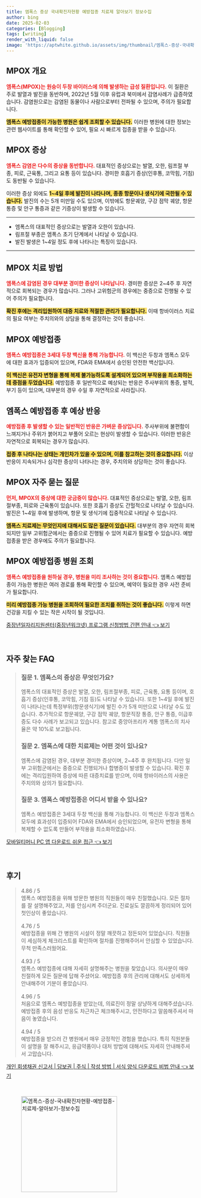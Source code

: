 ```yaml
---
title: 엠폭스 증상 국내확진자현황 예방접종 치료제 알아보기 정보수집
author: bing
date: 2025-02-03
categories: [Blogging]
tags: [writing]
render_with_liquid: false
image: 'https://aptwhite.github.io/assets/img/thumbnail/엠폭스-증상-국내확진자현황-예방접종-치료제-알아보기-정보수집.webp'
---
```



<h2 id='MPOX_개요'>MPOX 개요</h2>

<p><b><span style="color: #ee2323;">엠폭스(MPOX)는 원숭이 두창 바이러스에 의해 발생하는 급성 질환입니다.</span></b> 이 질환은 주로 발열과 발진을 동반하며, 2022년 5월 이후 유럽과 북미에서 감염사례가 급증하였습니다. 감염원으로는 감염된 동물이나 사람으로부터 전파될 수 있으며, 주의가 필요합니다. </p>

<p><b><span style="background-color: #ffe066;">엠폭스 예방접종이 가능한 병원은 쉽게 조회할 수 있습니다.</span></b> 이러한 병원에 대한 정보는 관련 웹사이트를 통해 확인할 수 있어, 필요 시 빠르게 접종을 받을 수 있습니다.</p>

<h2 id='MPOX_증상'>MPOX 증상</h2>

<p><b><span style="color: #ee2323;">엠폭스 감염은 다수의 증상을 동반합니다.</span></b> 대표적인 증상으로는 발열, 오한, 림프절 부종, 피로, 근육통, 그리고 요통 등이 있습니다. 경미한 호흡기 증상(인후통, 코막힘, 기침)도 동반될 수 있습니다. </p>

<p>이러한 증상 외에도 <b><span style="background-color: #ffe066;">1~4일 후에 발진이 나타나며, 종종 항문이나 생식기에 국한될 수 있습니다.</span></b> 발진의 수는 5개 미만일 수도 있으며, 이밖에도 항문궤양, 구강 점막 궤양, 항문 통증 및 안구 통증과 같은 기증상이 발생할 수 있습니다.</p>

<hr />

<ul>
    <li>엠폭스의 대표적인 증상으로는 발열과 오한이 있습니다.</li>
    <li>림프절 부종은 엠폭스 초기 단계에서 나타날 수 있습니다.</li>
    <li>발진 발생은 1~4일 정도 후에 나타나는 특징이 있습니다.</li>
</ul>

<hr />

<h2 id='MPOX_치료방법'>MPOX 치료 방법</h2>

<p><b><span style="color: #ee2323;">엠폭스에 감염된 경우 대부분 경미한 증상이 나타납니다.</span></b> 경미한 증상은 2~4주 후 자연적으로 회복되는 경우가 많습니다. 그러나 고위험군의 경우에는 중증으로 진행될 수 있어 주의가 필요합니다.</p>

<p><b><span style="background-color: #ffe066;">확진 후에는 격리입원하여 대증 치료와 적절한 관리가 필요합니다.</span></b> 이때 항바이러스 치료의 필요 여부는 주치의와의 상담을 통해 결정하는 것이 좋습니다.</p>

<h2 id='MPOX_예방접종'>MPOX 예방접종</h2>

<p><b><span style="color: #ee2323;">엠폭스 예방접종은 3세대 두창 백신을 통해 가능합니다.</span></b> 이 백신은 두창과 엠폭스 모두에 대한 효과가 입증되어 있으며, FDA와 EMA에서 승인된 안전한 백신입니다.</p>

<p><b><span style="background-color: #ffe066;">이 백신은 유전자 변형을 통해 복제 불가능하도록 설계되어 있으며 부작용을 최소화하는 데 중점을 두었습니다.</span></b> 예방접종 후 일반적으로 예상되는 반응은 주사부위의 통증, 발적, 부기 등이 있으며, 대부분의 경우 수일 후 자연적으로 사라집니다.</p>

<h2 id='MPOX_예상반응'>엠폭스 예방접종 후 예상 반응</h2>

<p><b><span style="color: #ee2323;">예방접종 후 발생할 수 있는 일반적인 반응은 가벼운 증상입니다.</span></b> 주사부위에 불편함이 느껴지거나 주위가 붉어지고 부풀어 오르는 현상이 발생할 수 있습니다. 이러한 반응은 자연적으로 회복되는 경우가 많습니다.</p>

<p><b><span style="background-color: #ffe066;">접종 후 나타나는 상태는 개인차가 있을 수 있으며, 이를 참고하는 것이 중요합니다.</span></b> 이상반응이 지속되거나 심각한 증상이 나타나는 경우, 주치의와 상담하는 것이 좋습니다.</p>

<h2 id='MPOX_자주_묻는_질문'>MPOX 자주 묻는 질문</h2>

<p><b><span style="color: #ee2323;">먼저, MPOX의 증상에 대한 궁금증이 많습니다.</span></b> 대표적인 증상으로는 발열, 오한, 림프절부종, 피로와 근육통이 있습니다. 또한 호흡기 증상도 간헐적으로 나타날 수 있습니다. 발진은 1~4일 후에 발생하며, 항문 및 생식기에 집중적으로 나타날 수 있습니다.</p>

<p><b><span style="background-color: #ffe066;">엠폭스 치료제는 무엇인지에 대해서도 많은 질문이 있습니다.</span></b> 대부분의 경우 자연히 회복되지만 일부 고위험군에서는 중증으로 진행될 수 있어 치료가 필요할 수 있습니다. 예방접종을 받은 경우에도 주의가 필요합니다.</p>

<h2 id='MPOX_예방접종_병원'>MPOX 예방접종 병원 조회</h2>

<p><b><span style="color: #ee2323;">엠폭스 예방접종을 원하실 경우, 병원을 미리 조사하는 것이 중요합니다.</span></b> 엠폭스 예방접종이 가능한 병원은 여러 경로를 통해 확인할 수 있으며, 예약이 필요한 경우 사전 준비가 필요합니다.</p>

<p><b><span style="background-color: #ffe066;">미리 예방접종 가능 병원을 조회하여 필요한 조치를 취하는 것이 좋습니다.</span></b> 이렇게 하면 건강을 지킬 수 있는 작은 시작이 될 것입니다.</p>


<p><a class="click-button" title="중장년일자리지원센터(중장년워크넷) 프로그램 신청방법 간편 안내" href="https://aptwhite.github.io/posts/%EC%A4%91%EC%9E%A5%EB%85%84%EC%9D%BC%EC%9E%90%EB%A6%AC%EC%A7%80%EC%9B%90%EC%84%BC%ED%84%B0(%EC%A4%91%EC%9E%A5%EB%85%84%EC%9B%8C%ED%81%AC%EB%84%B7)-%ED%94%84%EB%A1%9C%EA%B7%B8%EB%9E%A8-%EC%8B%A0%EC%B2%AD%EB%B0%A9%EB%B2%95-%EA%B0%84%ED%8E%B8-%EC%95%88%EB%82%B4/" rel="dofollow">중장년일자리지원센터(중장년워크넷) 프로그램 신청방법 간편 안내 👈 보기</a></p><br>
<h2 id='자주_찾는_FAQ'>자주 찾는 FAQ</h2>
<div itemscope="" itemtype="https://schema.org/FAQPage"> 
<blockquote> 
<div itemscope="" itemprop="mainEntity" itemtype="https://schema.org/Question"> 
<h3 itemprop="name">질문 1. 엠폭스의 증상은 무엇인가요?</h3> 
<div itemscope="" itemprop="acceptedAnswer" itemtype="https://schema.org/Answer"> 
<span itemprop="text"> 
<p>엠폭스의 대표적인 증상은 발열, 오한, 림프절부종, 피로, 근육통, 요통 등이며, 호흡기 증상(인후통, 코막힘, 기침 등)도 나타날 수 있습니다. 또한 1~4일 후에 발진이 나타나는데 특정부위(항문생식기)에 발진 수가 5개 미만으로 나타날 수도 있습니다. 추가적으로 항문궤양, 구강 점막 궤양, 항문직장 통증, 안구 통증, 이급후증도 다수 사례가 보고되고 있습니다. 참고로 중앙아프리카 계통 엠폭스의 치사율은 약 10%로 보고됩니다.</p> 
</span> 
</div> 
</div> 
<div itemscope="" itemprop="mainEntity" itemtype="https://schema.org/Question"> 
<h3 itemprop="name">질문 2. 엠폭스에 대한 치료제는 어떤 것이 있나요?</h3> 
<div itemscope="" itemprop="acceptedAnswer" itemtype="https://schema.org/Answer"> 
<span itemprop="text"> 
<p>엠폭스에 감염된 경우, 대부분 경미한 증상이며, 2~4주 후 완치됩니다. 다만 일부 고위험군에서는 중증으로 진행되거나 합병증이 발생할 수 있습니다. 확진 후에는 격리입원하여 증상에 따른 대증치료를 받으며, 이때 항바이러스의 사용은 주치의와 상의가 필요합니다.</p> 
</span> 
</div> 
</div> 
<div itemscope="" itemprop="mainEntity" itemtype="https://schema.org/Question"> 
<h3 itemprop="name">질문 3. 엠폭스 예방접종은 어디서 받을 수 있나요?</h3> 
<div itemscope="" itemprop="acceptedAnswer" itemtype="https://schema.org/Answer"> 
<span itemprop="text"> 
<p>엠폭스 예방접종은 3세대 두창 백신을 통해 가능합니다. 이 백신은 두창과 엠폭스 모두에 효과성이 입증되어 FDA와 EMA에서 승인되었으며, 유전자 변형을 통해 복제할 수 없도록 만들어 부작용을 최소화하였습니다.</p> 
</span> 
</div> 
</div> 
</blockquote> 
</div>
<p><a class="click-button" title="모바일티머니 PC 앱 다운로드 쉬운 접근" href="https://aptwhite.github.io/posts/%EB%AA%A8%EB%B0%94%EC%9D%BC%ED%8B%B0%EB%A8%B8%EB%8B%88-PC-%EC%95%B1-%EB%8B%A4%EC%9A%B4%EB%A1%9C%EB%93%9C-%EC%89%AC%EC%9A%B4-%EC%A0%91%EA%B7%BC/" rel="dofollow">모바일티머니 PC 앱 다운로드 쉬운 접근 👈 보기</a></p><br>
<h2 id='후기'>후기</h2>
<div itemscope itemtype="https://schema.org/Product">
  <blockquote>
  <div itemprop="review" itemscope itemtype="https://schema.org/Review">
      <div itemprop="reviewRating" itemscope itemtype="https://schema.org/Rating"> <span itemprop="ratingValue">4.86</span> / <span itemprop="bestRating">5</span> </div>
      <span itemprop="reviewBody">엠폭스 예방접종을 위해 방문한 병원의 직원들이 매우 친절했습니다. 모든 절차를 잘 설명해주었고, 저를 안심시켜 주더군요. 진료실도 깔끔하게 정리되어 있어 첫인상이 좋았습니다.</span>
  </div>
  <br>
  <div itemprop="review" itemscope itemtype="https://schema.org/Review">
      <div itemprop="reviewRating" itemscope itemtype="https://schema.org/Rating"> <span itemprop="ratingValue">4.76</span> / <span itemprop="bestRating">5</span> </div>
      <span itemprop="reviewBody">예방접종을 위해 간 병원의 시설이 정말 깨끗하고 정돈되어 있었습니다. 직원들이 세심하게 체크리스트를 확인하며 절차를 진행해주어서 안심할 수 있었습니다. 무척 만족스러웠어요.</span>
  </div>
  <br>
  <div itemprop="review" itemscope itemtype="https://schema.org/Review">
      <div itemprop="reviewRating" itemscope itemtype="https://schema.org/Rating"> <span itemprop="ratingValue">4.93</span> / <span itemprop="bestRating">5</span> </div>
      <span itemprop="reviewBody">엠폭스 예방접종에 대해 자세히 설명해주는 병원을 찾았습니다. 의사분이 매우 친절하게 모든 질문에 답해 주셨어요. 예방접종 후의 관리에 대해서도 상세하게 안내해주어 기분이 좋았습니다.</span>
  </div>
  <br>
  <div itemprop="review" itemscope itemtype="https://schema.org/Review">
      <div itemprop="reviewRating" itemscope itemtype="https://schema.org/Rating"> <span itemprop="ratingValue">4.96</span> / <span itemprop="bestRating">5</span> </div>
      <span itemprop="reviewBody">처음으로 엠폭스 예방접종을 받았는데, 의료진이 정말 상냥하게 대해주셨습니다. 예방접종 후의 음성 반응도 차근차근 체크해주시고, 안전하다고 말씀해주셔서 마음이 놓였습니다.</span>
  </div>
  <br>
  <div itemprop="review" itemscope itemtype="https://schema.org/Review">
      <div itemprop="reviewRating" itemscope itemtype="https://schema.org/Rating"> <span itemprop="ratingValue">4.94</span> / <span itemprop="bestRating">5</span> </div>
      <span itemprop="reviewBody">예방접종을 받으러 간 병원에서 매우 긍정적인 경험을 했습니다. 특히 직원분들이 설명을 잘 해주시고, 응급약품이나 대처 방법에 대해서도 자세히 안내해주셔서 고맙습니다.</span>
  </div>
  </blockquote>
</div>
<p><a class="click-button" title="개인 회생채권 신고서 | 담보권 | 주식 | 작성 방법 | 서식 양식 다운로드 비법 안내" href="https://aptwhite.github.io/posts/%EA%B0%9C%EC%9D%B8-%ED%9A%8C%EC%83%9D%EC%B1%84%EA%B6%8C-%EC%8B%A0%EA%B3%A0%EC%84%9C-%EB%8B%B4%EB%B3%B4%EA%B6%8C-%EC%A3%BC%EC%8B%9D-%EC%9E%91%EC%84%B1-%EB%B0%A9%EB%B2%95-%EC%84%9C%EC%8B%9D-%EC%96%91%EC%8B%9D-%EB%8B%A4%EC%9A%B4%EB%A1%9C%EB%93%9C-%EB%B9%84%EB%B2%95-%EC%95%88%EB%82%B4/" rel="dofollow">개인 회생채권 신고서 | 담보권 | 주식 | 작성 방법 | 서식 양식 다운로드 비법 안내 👈 보기</a></p><br>
<figure class="image"><img src="https://aptwhite.github.io/assets/img/thumbnail/엠폭스-증상-국내확진자현황-예방접종-치료제-알아보기-정보수집.webp" alt="엠폭스-증상-국내확진자현황-예방접종-치료제-알아보기-정보수집" width="256" height="256"></figure>
